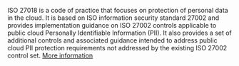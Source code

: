 ISO 27018 is a code of practice that focuses on protection of personal data in the cloud. It is based on ISO information security standard 27002 and provides implementation guidance on ISO 27002 controls applicable to public cloud Personally Identifiable Information (PII). It also provides a set of additional controls and associated guidance intended to address public cloud PII protection requirements not addressed by the existing ISO 27002 control set. [More information](https://aws.amazon.com/compliance/iso-27018-faqs/)